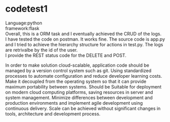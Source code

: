 # codetest1
Language:python  
framework:flask  
Overall, this is a ORM task and I eventually achieved the CRUD of the logs.   
I have tested the code on postman. It works fine.
The source code is app.py and I tried to achieve the hierarchy structure for actions in test.py.
The logs are retrivalbe by the id of the user.  
I provide the REST status code for the DELETE and POST.

In order to make solution cloud-scalable, application code should be managed by a version control system such as git. Using standardized processes to automate configuration and reduce developer learning costs. Make it decoupled from the operating system so that it can provide maximum portability between systems. Should be Suitable for deployment on modern cloud computing platforms, saving resources in server and system management. Minimize differences between development and production environments and implement agile development using continuous delivery. Scale can be achieved without significant changes in tools, architecture and development process.
